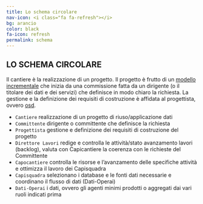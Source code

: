 ```yaml
---
title: Lo schema circolare
nav-icon: <i class="fa fa-refresh"></i>
bg: arancio
color: black
fa-icon: refresh
permalink: schema
---
```


## [<i class="fa fa-angle-up"></i>](#a-chi-si-rivolge) LO SCHEMA CIRCOLARE [<i class="fa fa-angle-down"></i>](#glossario)  

Il cantiere è la realizzazione di un progetto. Il progetto è frutto di un [modello incrementale](https://it.wikipedia.org/wiki/Modello_incrementale) che inizia da una commissione fatta da un dirigente (o il titolare dei dati e dei servizi) che definisce in modo chiaro la richiesta. La gestione e la definizione dei requisiti di costruzione è affidata al progettista, ovvero [osd](http://www.opensensorsdata.it/#about-me). 

- <code>Cantiere</code> <i class="fa fa-long-arrow-right"></i> realizzazione di un progetto di riuso/applicazione dati
- <code>Committente</code> <i class="fa fa-long-arrow-right"></i> dirigente o committente che definisce la richiesta
- <code>Progettista</code> <i class="fa fa-long-arrow-right"></i> gestione e definizione dei requisiti di costruzione del progetto 
- <code>Direttore Lavori</code> <i class="fa fa-long-arrow-right"></i> redige e controlla le attività/stato avanzamento lavori (backlog), valuta con Capicantiere la coerenza con le richieste del Committente
- <code>Capocantiere</code> <i class="fa fa-long-arrow-right"></i> controlla le risorse e l’avanzamento delle specifiche attività e ottimizza il lavoro dei Capisquadra
- <code>Capisquadra</code> <i class="fa fa-long-arrow-right"></i> selezionano i database e le fonti dati necessarie e coordinano il flusso di dati (Dati-Operai)
- <code>Dati-Operai</code> <i class="fa fa-long-arrow-right"></i> i dati, ovvero gli agenti minimi prodotti o aggregati dai vari ruoli indicati prima
